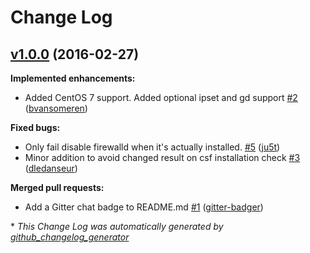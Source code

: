 # Change Log

## [v1.0.0](https://github.com/Mooash/csf-ansible-role/tree/v1.0.0) (2016-02-27)
**Implemented enhancements:**

- Added CentOS 7 support. Added optional ipset and gd support [\#2](https://github.com/Mooash/csf-ansible-role/pull/2) ([bvansomeren](https://github.com/bvansomeren))

**Fixed bugs:**

- Only fail disable firewalld when it's actually installed. [\#5](https://github.com/Mooash/csf-ansible-role/pull/5) ([ju5t](https://github.com/ju5t))
- Minor addition to avoid changed result on csf installation check [\#3](https://github.com/Mooash/csf-ansible-role/pull/3) ([dledanseur](https://github.com/dledanseur))

**Merged pull requests:**

- Add a Gitter chat badge to README.md [\#1](https://github.com/Mooash/csf-ansible-role/pull/1) ([gitter-badger](https://github.com/gitter-badger))



\* *This Change Log was automatically generated by [github_changelog_generator](https://github.com/skywinder/Github-Changelog-Generator)*